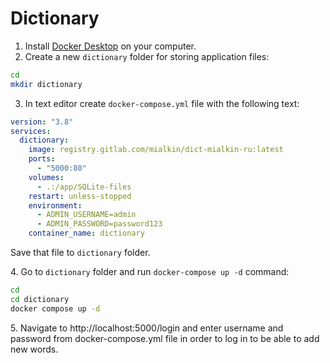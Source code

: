 # Dictionary

1. Install [Docker Desktop](https://docs.docker.com/get-docker/) on your computer.
2. Create a new `dictionary` folder for storing application files:

```bash
cd
mkdir dictionary
```

3. In text editor create `docker-compose.yml` file with the following text:

```yaml
version: "3.8"
services:
  dictionary:
    image: registry.gitlab.com/mialkin/dict-mialkin-ru:latest
    ports:
      - "5000:80"
    volumes:
      - .:/app/SQLite-files
    restart: unless-stopped
    environment:
      - ADMIN_USERNAME=admin
      - ADMIN_PASSWORD=password123
    container_name: dictionary
```

Save that file to `dictionary` folder.

4\. Go to `dictionary` folder and run `docker-compose up -d` command:

```bash
cd
cd dictionary
docker compose up -d
```
5\. Navigate to http://localhost:5000/login and enter username and password from docker-compose.yml file in order to log in to be able to add new words.

